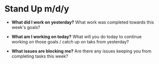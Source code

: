 # Stand Up m/d/y

- **What did I work on yesterday?**
What work was completed towards this week's goals?

- **What am I working on today?**
What will you do today to continue working on those goals / catch up on taks from yesterday?

- **What issues are blocking me?**
Are there any issues keeping you from completing tasks this week?

